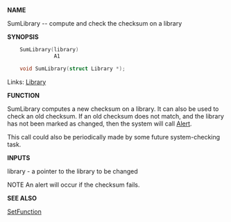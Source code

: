 
**NAME**

SumLibrary -- compute and check the checksum on a library

**SYNOPSIS**

```c
    SumLibrary(library)
               A1

    void SumLibrary(struct Library *);

```
Links: [Library](_009C) 

**FUNCTION**

SumLibrary computes a new checksum on a library.  It can also be
used to check an old checksum.  If an old checksum does not match,
and the library has not been marked as changed, then the system
will call [Alert](Alert).

This call could also be periodically made by some future
system-checking task.

**INPUTS**

library - a pointer to the library to be changed

NOTE
An alert will occur if the checksum fails.

**SEE ALSO**

[SetFunction](SetFunction)
